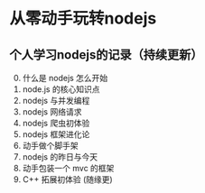 # 从零动手玩转nodejs
## 个人学习nodejs的记录（持续更新）
0. 什么是 nodejs 怎么开始
1. node.js 的核心知识点
2. nodejs 与并发编程
3. nodejs 网络请求
4. nodejs 爬虫初体验
5. nodejs 框架进化论
6. 动手做个脚手架
7. nodejs 的昨日与今天
8. 动手包装一个 mvc 的框架
9. C++ 拓展初体验 (随缘更)
